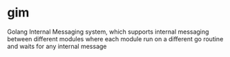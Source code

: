 # gim
Golang Internal Messaging system, which supports internal messaging between different modules where each module run on a different go routine and waits for any internal message
